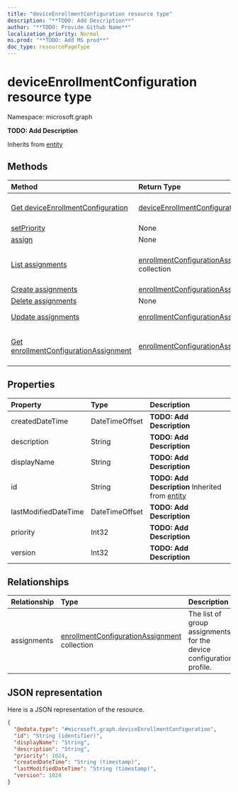 ```yaml
---
title: "deviceEnrollmentConfiguration resource type"
description: "**TODO: Add Description**"
author: "**TODO: Provide Github Name**"
localization_priority: Normal
ms.prod: "**TODO: Add MS prod**"
doc_type: resourcePageType
---
```


# deviceEnrollmentConfiguration resource type


Namespace: microsoft.graph

**TODO: Add Description**


Inherits from [entity](../resources/entity.md)

## Methods
|Method|Return Type|Description|
|:---|:---|:---|
|[Get deviceEnrollmentConfiguration](../api/deviceenrollmentconfiguration-get.md)|[deviceEnrollmentConfiguration](../resources/deviceenrollmentconfiguration.md)|Read properties and relationships of a [deviceEnrollmentConfiguration](../resources/deviceenrollmentconfiguration.md) object.|
|[setPriority](../api/deviceenrollmentconfiguration-setpriority.md)|None|**TODO: Add Description**|
|[assign](../api/deviceenrollmentconfiguration-assign.md)|None|**TODO: Add Description**|
|[List assignments](../api/deviceenrollmentconfiguration-list-assignments.md)|[enrollmentConfigurationAssignment](../resources/enrollmentconfigurationassignment.md) collection|Get the enrollmentConfigurationAssignments from the assignments navigation property.|
|[Create assignments](../api/deviceenrollmentconfiguration-post-assignments.md)|[enrollmentConfigurationAssignment](../resources/enrollmentconfigurationassignment.md)|Create a new assignments object.|
|[Delete assignments](../api/deviceenrollmentconfiguration-delete-assignments.md)|None|Delete an assignments object.|
|[Update assignments](../api/deviceenrollmentconfiguration-update-assignments.md)|[enrollmentConfigurationAssignment](../resources/enrollmentconfigurationassignment.md)|Update the properties of an assignments object.|
|[Get enrollmentConfigurationAssignment](../api/enrollmentconfigurationassignment-get.md)|[enrollmentConfigurationAssignment](../resources/enrollmentconfigurationassignment.md)|Read properties and relationships of an [enrollmentConfigurationAssignment](../resources/enrollmentconfigurationassignment.md) object.|

## Properties
|Property|Type|Description|
|:---|:---|:---|
|createdDateTime|DateTimeOffset|**TODO: Add Description**|
|description|String|**TODO: Add Description**|
|displayName|String|**TODO: Add Description**|
|id|String|**TODO: Add Description** Inherited from [entity](../resources/entity.md)|
|lastModifiedDateTime|DateTimeOffset|**TODO: Add Description**|
|priority|Int32|**TODO: Add Description**|
|version|Int32|**TODO: Add Description**|

## Relationships
|Relationship|Type|Description|
|:---|:---|:---|
|assignments|[enrollmentConfigurationAssignment](../resources/enrollmentconfigurationassignment.md) collection|The list of group assignments for the device configuration profile.|

## JSON representation
Here is a JSON representation of the resource.
<!-- {
  "blockType": "resource",
  "keyProperty": "id",
  "@odata.type": "microsoft.graph.deviceEnrollmentConfiguration",
  "baseType": "microsoft.graph.entity",
  "openType": false
}
-->
``` json
{
  "@odata.type": "#microsoft.graph.deviceEnrollmentConfiguration",
  "id": "String (identifier)",
  "displayName": "String",
  "description": "String",
  "priority": 1024,
  "createdDateTime": "String (timestamp)",
  "lastModifiedDateTime": "String (timestamp)",
  "version": 1024
}
```

